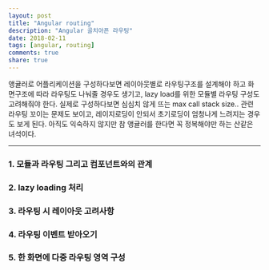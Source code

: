 ```yaml
---
layout: post
title: "Angular routing"
description: "Angular 골치아픈 라우팅"
date: 2018-02-11
tags: [angular, routing]
comments: true
share: true
---
```


앵귤러로 어플리케이션을 구성하다보면 레이아웃별로 라우팅구조를 설계해야 하고 화면구조에 따라 라우팅도 나눠줄 경우도 생기고, lazy load를 위한 모듈별 라우팅 구성도 고려해줘야 한다.
실제로 구성하다보면 심심치 않게 뜨는 max call stack size.. 관련 라우팅 꼬이는 문제도 보이고, 레이지로딩이 안되서 초기로딩이 엄청나게 느려지는 경우도 보게 된다.
아직도 익숙하지 않지만 참 앵귤러를 한다면 꼭 정복해야만 하는 산같은 녀석이다.

--- 
### 1. 모듈과 라우팅 그리고 컴포넌트와의 관계
### 2. lazy loading 처리
### 3. 라우팅 시 레이아웃 고려사항
### 4. 라우팅 이벤트 받아오기
### 5. 한 화면에 다중 라우팅 영역 구성
